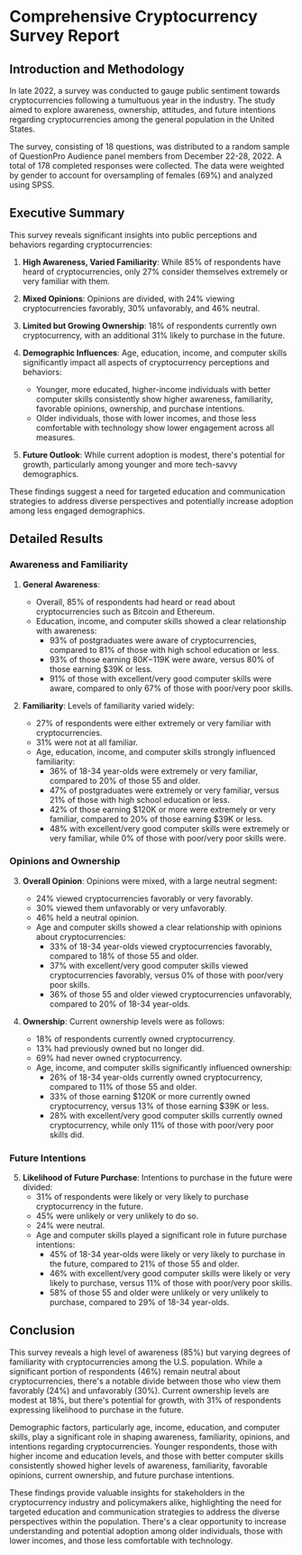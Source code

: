 # Comprehensive Cryptocurrency Survey Report

## Introduction and Methodology

In late 2022, a survey was conducted to gauge public sentiment towards cryptocurrencies following a tumultuous year in the industry. The study aimed to explore awareness, ownership, attitudes, and future intentions regarding cryptocurrencies among the general population in the United States.

The survey, consisting of 18 questions, was distributed to a random sample of QuestionPro Audience panel members from December 22-28, 2022. A total of 178 completed responses were collected. The data were weighted by gender to account for oversampling of females (69%) and analyzed using SPSS.

## Executive Summary

This survey reveals significant insights into public perceptions and behaviors regarding cryptocurrencies:

1. **High Awareness, Varied Familiarity**: While 85% of respondents have heard of cryptocurrencies, only 27% consider themselves extremely or very familiar with them.

2. **Mixed Opinions**: Opinions are divided, with 24% viewing cryptocurrencies favorably, 30% unfavorably, and 46% neutral.

3. **Limited but Growing Ownership**: 18% of respondents currently own cryptocurrency, with an additional 31% likely to purchase in the future.

4. **Demographic Influences**: Age, education, income, and computer skills significantly impact all aspects of cryptocurrency perceptions and behaviors:
   - Younger, more educated, higher-income individuals with better computer skills consistently show higher awareness, familiarity, favorable opinions, ownership, and purchase intentions.
   - Older individuals, those with lower incomes, and those less comfortable with technology show lower engagement across all measures.

5. **Future Outlook**: While current adoption is modest, there's potential for growth, particularly among younger and more tech-savvy demographics.

These findings suggest a need for targeted education and communication strategies to address diverse perspectives and potentially increase adoption among less engaged demographics.

## Detailed Results

### Awareness and Familiarity

1. **General Awareness**: 
   - Overall, 85% of respondents had heard or read about cryptocurrencies such as Bitcoin and Ethereum.
   - Education, income, and computer skills showed a clear relationship with awareness:
     - 93% of postgraduates were aware of cryptocurrencies, compared to 81% of those with high school education or less.
     - 93% of those earning $80K-$119K were aware, versus 80% of those earning $39K or less.
     - 91% of those with excellent/very good computer skills were aware, compared to only 67% of those with poor/very poor skills.

2. **Familiarity**: 
   Levels of familiarity varied widely:
   - 27% of respondents were either extremely or very familiar with cryptocurrencies.
   - 31% were not at all familiar.
   - Age, education, income, and computer skills strongly influenced familiarity:
     - 36% of 18-34 year-olds were extremely or very familiar, compared to 20% of those 55 and older.
     - 47% of postgraduates were extremely or very familiar, versus 21% of those with high school education or less.
     - 42% of those earning $120K or more were extremely or very familiar, compared to 20% of those earning $39K or less.
     - 48% with excellent/very good computer skills were extremely or very familiar, while 0% of those with poor/very poor skills were.

### Opinions and Ownership

3. **Overall Opinion**: 
   Opinions were mixed, with a large neutral segment:
   - 24% viewed cryptocurrencies favorably or very favorably.
   - 30% viewed them unfavorably or very unfavorably.
   - 46% held a neutral opinion.
   - Age and computer skills showed a clear relationship with opinions about cryptocurrencies:
     - 33% of 18-34 year-olds viewed cryptocurrencies favorably, compared to 18% of those 55 and older.
     - 37% with excellent/very good computer skills viewed cryptocurrencies favorably, versus 0% of those with poor/very poor skills.
     - 36% of those 55 and older viewed cryptocurrencies unfavorably, compared to 20% of 18-34 year-olds.

4. **Ownership**: 
   Current ownership levels were as follows:
   - 18% of respondents currently owned cryptocurrency.
   - 13% had previously owned but no longer did.
   - 69% had never owned cryptocurrency.
   - Age, income, and computer skills significantly influenced ownership:
     - 26% of 18-34 year-olds currently owned cryptocurrency, compared to 11% of those 55 and older.
     - 33% of those earning $120K or more currently owned cryptocurrency, versus 13% of those earning $39K or less.
     - 28% with excellent/very good computer skills currently owned cryptocurrency, while only 11% of those with poor/very poor skills did.

### Future Intentions

5. **Likelihood of Future Purchase**:
   Intentions to purchase in the future were divided:
   - 31% of respondents were likely or very likely to purchase cryptocurrency in the future.
   - 45% were unlikely or very unlikely to do so.
   - 24% were neutral.
   - Age and computer skills played a significant role in future purchase intentions:
     - 45% of 18-34 year-olds were likely or very likely to purchase in the future, compared to 21% of those 55 and older.
     - 46% with excellent/very good computer skills were likely or very likely to purchase, versus 11% of those with poor/very poor skills.
     - 58% of those 55 and older were unlikely or very unlikely to purchase, compared to 29% of 18-34 year-olds.

## Conclusion

This survey reveals a high level of awareness (85%) but varying degrees of familiarity with cryptocurrencies among the U.S. population. While a significant portion of respondents (46%) remain neutral about cryptocurrencies, there's a notable divide between those who view them favorably (24%) and unfavorably (30%). Current ownership levels are modest at 18%, but there's potential for growth, with 31% of respondents expressing likelihood to purchase in the future.

Demographic factors, particularly age, income, education, and computer skills, play a significant role in shaping awareness, familiarity, opinions, and intentions regarding cryptocurrencies. Younger respondents, those with higher income and education levels, and those with better computer skills consistently showed higher levels of awareness, familiarity, favorable opinions, current ownership, and future purchase intentions.

These findings provide valuable insights for stakeholders in the cryptocurrency industry and policymakers alike, highlighting the need for targeted education and communication strategies to address the diverse perspectives within the population. There's a clear opportunity to increase understanding and potential adoption among older individuals, those with lower incomes, and those less comfortable with technology.
